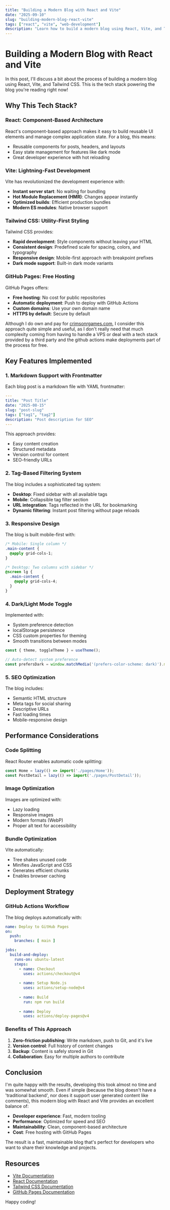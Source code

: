 ```yaml
---
title: "Building a Modern Blog with React and Vite"
date: "2025-09-10"
slug: "building-modern-blog-react-vite"
tags: ["react", "vite", "web-development"]
description: "Learn how to build a modern blog using React, Vite, and Tailwind CSS with GitHub Pages deployment."
---
```


# Building a Modern Blog with React and Vite

In this post, I'll discuss a bit about the process of building a modern blog using React, Vite, and Tailwind CSS. This is the tech stack powering the blog you're reading right now!

## Why This Tech Stack?

### React: Component-Based Architecture
React's component-based approach makes it easy to build reusable UI elements and manage complex application state. For a blog, this means:

- Reusable components for posts, headers, and layouts
- Easy state management for features like dark mode
- Great developer experience with hot reloading

### Vite: Lightning-Fast Development
Vite has revolutionized the development experience with:

- **Instant server start**: No waiting for bundling
- **Hot Module Replacement (HMR)**: Changes appear instantly
- **Optimized builds**: Efficient production bundles
- **Modern ES modules**: Native browser support

### Tailwind CSS: Utility-First Styling
Tailwind CSS provides:

- **Rapid development**: Style components without leaving your HTML
- **Consistent design**: Predefined scale for spacing, colors, and typography
- **Responsive design**: Mobile-first approach with breakpoint prefixes
- **Dark mode support**: Built-in dark mode variants

### GitHub Pages: Free Hosting
GitHub Pages offers:

- **Free hosting**: No cost for public repositories
- **Automatic deployment**: Push to deploy with GitHub Actions
- **Custom domains**: Use your own domain name
- **HTTPS by default**: Secure by default

Although I do own and pay for [crimsonrgames.com](https://crimsonrgames.com), I consider this approach quite simple and useful, as I don't really need that much complexity coming from having to handle a VPS or deal with a tech stack provided by a third party and the github actions make deployments part of the process for free.


## Key Features Implemented

### 1. Markdown Support with Frontmatter
Each blog post is a markdown file with YAML frontmatter:

```yaml
---
title: "Post Title"
date: "2025-08-15"
slug: "post-slug"
tags: ["tag1", "tag2"]
description: "Post description for SEO"
---
```

This approach provides:
- Easy content creation
- Structured metadata
- Version control for content
- SEO-friendly URLs

### 2. Tag-Based Filtering System
The blog includes a sophisticated tag system:

- **Desktop**: Fixed sidebar with all available tags
- **Mobile**: Collapsible tag filter section
- **URL integration**: Tags reflected in the URL for bookmarking
- **Dynamic filtering**: Instant post filtering without page reloads

### 3. Responsive Design
The blog is built mobile-first with:

```css
/* Mobile: Single column */
.main-content {
  @apply grid-cols-1;
}

/* Desktop: Two columns with sidebar */
@screen lg {
  .main-content {
    @apply grid-cols-4;
  }
}
```

### 4. Dark/Light Mode Toggle
Implemented with:

- System preference detection
- localStorage persistence
- CSS custom properties for theming
- Smooth transitions between modes

```javascript
const { theme, toggleTheme } = useTheme();

// Auto-detect system preference
const prefersDark = window.matchMedia('(prefers-color-scheme: dark)').matches;
```

### 5. SEO Optimization
The blog includes:

- Semantic HTML structure
- Meta tags for social sharing
- Descriptive URLs
- Fast loading times
- Mobile-responsive design

## Performance Considerations

### Code Splitting
React Router enables automatic code splitting:

```javascript
const Home = lazy(() => import('./pages/Home'));
const PostDetail = lazy(() => import('./pages/PostDetail'));
```

### Image Optimization
Images are optimized with:

- Lazy loading
- Responsive images
- Modern formats (WebP)
- Proper alt text for accessibility

### Bundle Optimization
Vite automatically:

- Tree shakes unused code
- Minifies JavaScript and CSS
- Generates efficient chunks
- Enables browser caching

## Deployment Strategy

### GitHub Actions Workflow
The blog deploys automatically with:

```yaml
name: Deploy to GitHub Pages
on:
  push:
    branches: [ main ]

jobs:
  build-and-deploy:
    runs-on: ubuntu-latest
    steps:
      - name: Checkout
        uses: actions/checkout@v4
      
      - name: Setup Node.js
        uses: actions/setup-node@v4
        
      - name: Build
        run: npm run build
        
      - name: Deploy
        uses: actions/deploy-pages@v4
```

### Benefits of This Approach

1. **Zero-friction publishing**: Write markdown, push to Git, and it's live
2. **Version control**: Full history of content changes
3. **Backup**: Content is safely stored in Git
4. **Collaboration**: Easy for multiple authors to contribute

## Conclusion
I'm quite happy with the results, developing this took almost no time and was somewhat smooth. Even if simple (because the blog doesn't have a 'traditional backend', nor does it support user generated content like comments), this modern blog with React and Vite provides an excellent balance of:

- **Developer experience**: Fast, modern tooling
- **Performance**: Optimized for speed and SEO
- **Maintainability**: Clean, component-based architecture
- **Cost**: Free hosting with GitHub Pages

The result is a fast, maintainable blog that's perfect for developers who want to share their knowledge and projects.

## Resources

- [Vite Documentation](https://vitejs.dev/)
- [React Documentation](https://react.dev/)
- [Tailwind CSS Documentation](https://tailwindcss.com/)
- [GitHub Pages Documentation](https://docs.github.com/en/pages)

Happy coding! 